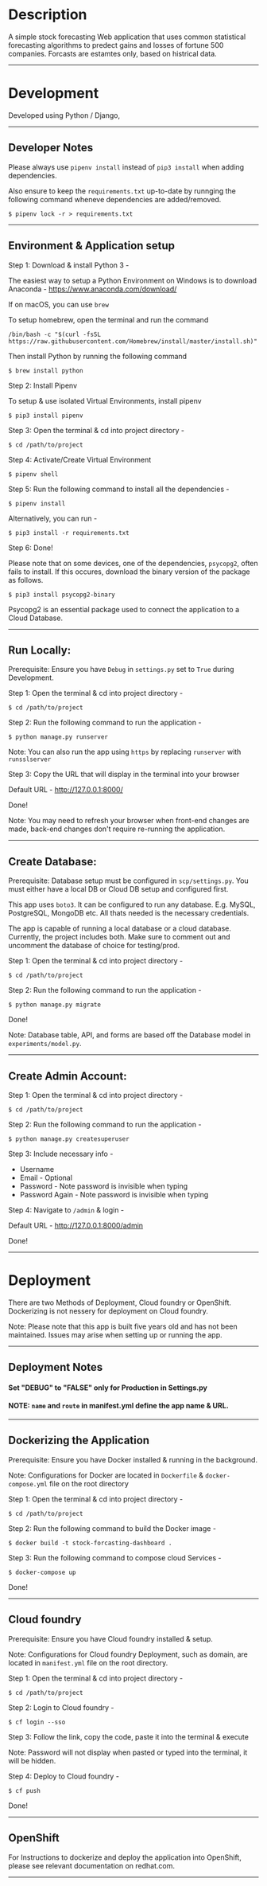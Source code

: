 # Description

A simple stock forecasting Web application that uses common statistical forecasting algorithms to predect gains and losses of fortune 500 companies. Forcasts are estamtes only, based on histrical data.

---

# Development

Developed using Python / Django,

---

## Developer Notes

Please always use `pipenv install` instead of `pip3 install` when adding dependencies.

Also ensure to keep the `requirements.txt` up-to-date by runnging the following command wheneve dependencies are added/removed.

`$ pipenv lock -r > requirements.txt`

---

## Environment & Application setup

Step 1: Download & install Python 3 -

The easiest way to setup a Python Environment on Windows is to download Anaconda - https://www.anaconda.com/download/

If on macOS, you can use `brew`

To setup homebrew, open the terminal and run the command

`/bin/bash -c "$(curl -fsSL https://raw.githubusercontent.com/Homebrew/install/master/install.sh)"`

Then install Python by running the following command

`$ brew install python`

Step 2: Install Pipenv

To setup & use isolated Virtual Environments, install pipenv

`$ pip3 install pipenv`

Step 3: Open the terminal & cd into project directory -

`$ cd /path/to/project`

Step 4: Activate/Create Virtual Environment

`$ pipenv shell`

Step 5: Run the following command to install all the dependencies -

`$ pipenv install`

Alternatively, you can run -

`$ pip3 install -r requirements.txt`

Step 6: Done!

Please note that on some devices, one of the dependencies, `psycopg2`, often fails to install. If this occures, download the binary version of the package as follows.

`$ pip3 install psycopg2-binary`

Psycopg2 is an essential package used to connect the application to a Cloud Database.

---

## Run Locally:

Prerequisite: Ensure you have `Debug` in `settings.py` set to `True` during Development.

Step 1: Open the terminal & cd into project directory -

`$ cd /path/to/project`

Step 2: Run the following command to run the application -

`$ python manage.py runserver`

Note: You can also run the app using `https` by replacing `runserver` with `runsslserver`

Step 3: Copy the URL that will display in the terminal into your browser

Default URL - http://127.0.0.1:8000/

Done!

Note: You may need to refresh your browser when front-end changes are made, back-end changes don't require re-running the application.

---

## Create Database:

Prerequisite: Database setup must be configured in `scp/settings.py`. You must either have a local DB or Cloud DB setup and configured first.

This app uses `boto3`. It can be configured to run any database. E.g. MySQL, PostgreSQL, MongoDB etc. All thats needed is the necessary credentials.

The app is capable of running a local database or a cloud database. Currently, the project includes both. Make sure to comment out and uncomment the database of choice for testing/prod.

Step 1: Open the terminal & cd into project directory -

`$ cd /path/to/project`

Step 2: Run the following command to run the application -

`$ python manage.py migrate`

Done!

Note: Database table, API, and forms are based off the Database model in `experiments/model.py`.

---

## Create Admin Account:

Step 1: Open the terminal & cd into project directory -

`$ cd /path/to/project`

Step 2: Run the following command to run the application -

`$ python manage.py createsuperuser`

Step 3: Include necessary info -

- Username
- Email - Optional
- Password - Note password is invisible when typing
- Password Again - Note password is invisible when typing

Step 4: Navigate to `/admin` & login -

Default URL - http://127.0.0.1:8000/admin

Done!

---

# Deployment

There are two Methods of Deployment, Cloud foundry or OpenShift. Dockerizing is not nessery for deployment on Cloud foundry.

Note: Please note that this app is built five years old and has not been maintained. Issues may arise when setting up or running the app.

---

## Deployment Notes

#### Set "DEBUG" to "FALSE" only for Production in Settings.py

#### NOTE: `name` and `route` in manifest.yml define the app name & URL.

---

## Dockerizing the Application

Prerequisite: Ensure you have Docker installed & running in the background.

Note: Configurations for Docker are located in `Dockerfile` & `docker-compose.yml` file on the root directory

Step 1: Open the terminal & cd into project directory -

`$ cd /path/to/project`

Step 2: Run the following command to build the Docker image -

`$ docker build -t stock-forcasting-dashboard .`

Step 3: Run the following command to compose cloud Services -

`$ docker-compose up`

Done!

---

## Cloud foundry

Prerequisite: Ensure you have Cloud foundry installed & setup.

Note: Configurations for Cloud foundry Deployment, such as domain, are located in `manifest.yml` file on the root directory.

Step 1: Open the terminal & cd into project directory -

`$ cd /path/to/project`

Step 2: Login to Cloud foundry -

`$ cf login --sso`

Step 3: Follow the link, copy the code, paste it into the terminal & execute

Note: Password will not display when pasted or typed into the terminal, it will be hidden.

Step 4: Deploy to Cloud foundry -

`$ cf push`

Done!

---

## OpenShift

For Instructions to dockerize and deploy the application into OpenShift, please see relevant documentation on redhat.com.

---
